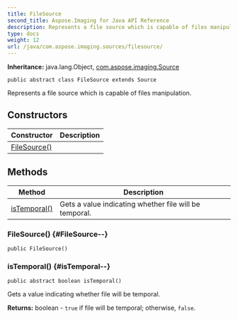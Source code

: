 ```yaml
---
title: FileSource
second_title: Aspose.Imaging for Java API Reference
description: Represents a file source which is capable of files manipulation.
type: docs
weight: 12
url: /java/com.aspose.imaging.sources/filesource/
---
```

**Inheritance:**
java.lang.Object, [com.aspose.imaging.Source](../../com.aspose.imaging/source)
```
public abstract class FileSource extends Source
```

Represents a file source which is capable of files manipulation.
## Constructors

| Constructor | Description |
| --- | --- |
| [FileSource()](#FileSource--) |  |
## Methods

| Method | Description |
| --- | --- |
| [isTemporal()](#isTemporal--) | Gets a value indicating whether file will be temporal. |
### FileSource() {#FileSource--}
```
public FileSource()
```


### isTemporal() {#isTemporal--}
```
public abstract boolean isTemporal()
```


Gets a value indicating whether file will be temporal.

**Returns:**
boolean - `true` if file will be temporal; otherwise, `false`.
